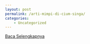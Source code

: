 ```yaml
---
layout: post
permalink: /arti-mimpi-di-cium-singa/
categories:
    - Uncategorized
---
```


[Baca Selengkapnya](/08)